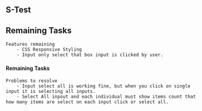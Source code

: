 ## S-Test

## Remaining Tasks

    Features remaining
        - CSS Responsive Styling
        - Input only select that box input is clicked by user.

#### Remaining Tasks

    Problems to resolve
        - Input select all is working fine, but when you click on single input it is selecting all inputs.
        - Select All inpout and each individual must show items count that how many items are select on each input click or select all.
